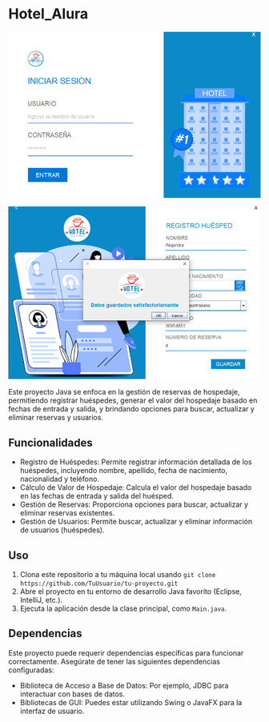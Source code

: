 # Hotel_Alura

<p align="center">
  <img src="https://github.com/miloRobles/Hotel_Alura/blob/main/Login_Hotel.png" alt="login">
</p>
<p align="center">
  <img src="https://github.com/miloRobles/Hotel_Alura/blob/main/registro_Exitoso.png" alt="exito">
</p>



Este proyecto Java se enfoca en la gestión de reservas de hospedaje, permitiendo registrar huéspedes, generar el valor del hospedaje basado en fechas de entrada y salida, y brindando opciones para buscar, actualizar y eliminar reservas y usuarios.

## Funcionalidades

- Registro de Huéspedes: Permite registrar información detallada de los huéspedes, incluyendo nombre, apellido, fecha de nacimiento, nacionalidad y teléfono.
- Cálculo de Valor de Hospedaje: Calcula el valor del hospedaje basado en las fechas de entrada y salida del huésped.
- Gestión de Reservas: Proporciona opciones para buscar, actualizar y eliminar reservas existentes.
- Gestión de Usuarios: Permite buscar, actualizar y eliminar información de usuarios (huéspedes).

## Uso

1. Clona este repositorio a tu máquina local usando `git clone https://github.com/TuUsuario/tu-proyecto.git`
2. Abre el proyecto en tu entorno de desarrollo Java favorito (Eclipse, IntelliJ, etc.).
3. Ejecuta la aplicación desde la clase principal, como `Main.java`.

## Dependencias

Este proyecto puede requerir dependencias específicas para funcionar correctamente. Asegúrate de tener las siguientes dependencias configuradas:

- Biblioteca de Acceso a Base de Datos: Por ejemplo, JDBC para interactuar con bases de datos.
- Bibliotecas de GUI: Puedes estar utilizando Swing o JavaFX para la interfaz de usuario.



